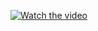 [![Watch the video](https://github.com/younes778/TLDR/blob/main/screenshots/04.png)](https://github.com/younes778/TLDR/blob/main/screenshots/Screen_recording.webm)
